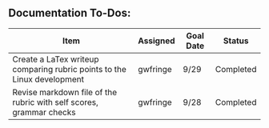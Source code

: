 ## Documentation To-Dos:
|Item | Assigned | Goal Date | Status |
|-----|----------|-----------|--------|
| Create a LaTex writeup comparing rubric points to the Linux development | gwfringe | 9/29 | Completed |
| Revise markdown file of the rubric with self scores, grammar checks | gwfringe | 9/28 | Completed |
